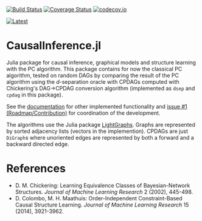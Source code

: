 
[![Build Status](https://travis-ci.org/mschauer/CausalInference.jl.svg?branch=master)](https://travis-ci.org/mschauer/CausalInference.jl)
[![Coverage Status](https://coveralls.io/repos/github/mschauer/CausalInference.jl/badge.svg?branch=master)](https://coveralls.io/github/mschauer/CausalInference.jl?branch=master)
[![codecov.io](http://codecov.io/github/mschauer/CausalInference.jl/coverage.svg?branch=master)](http://codecov.io/github/mschauer/CausalInference.jl?branch=master)

[![Latest](https://img.shields.io/badge/docs-latest-blue.svg)](https://mschauer.github.io/CausalInference.jl/latest/)

# CausalInference.jl

Julia package for causal inference, graphical models and structure learning with the PC algorithm. This package contains for now the classical PC algorithm, tested on random DAGs by comparing the result of the PC algorithm using the *d*-separation oracle with CPDAGs computed with Chickering's DAG->CPDAG conversion algorithm (implemented as `dsep` and `cpdag` in this package).

See the [documentation](https://mschauer.github.io/CausalInference.jl/latest/) for other implemented functionality and [issue #1 (Roadmap/Contribution)](https://github.com/mschauer/CausalInference.jl/issues/1) for coordination of the development.

The algorithms use the Julia package [LightGraphs](https://github.com/JuliaGraphs/LightGraphs.jl). Graphs are represented by sorted adjacency lists (vectors in the implemention). CPDAGs are just `DiGraph`s where unoriented edges are represented by both a forward and a backward directed edge.

# References

* D. M. Chickering: Learning Equivalence Classes of Bayesian-Network Structures. *Journal of Machine Learning Research* 2 (2002), 445-498.
* D. Colombo, M. H. Maathuis: Order-Independent Constraint-Based Causal Structure Learning. *Journal of Machine Learning Research* 15 (2014), 3921-3962.


